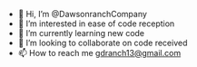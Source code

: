- 👋 Hi, I’m @DawsonranchCompany
- 👀 I’m interested in ease of code reception
- 🌱 I’m currently learning new code 
- 💞️ I’m looking to collaborate on code received
- 📫 How to reach me gdranch13@gmail.com

<!---
DawsonranchCompany/DawsonranchCompany is a ✨ special ✨ repository because its `README.md` (this file) appears on your GitHub profile.
You can click the Preview link to take a look at your changes.
--->
